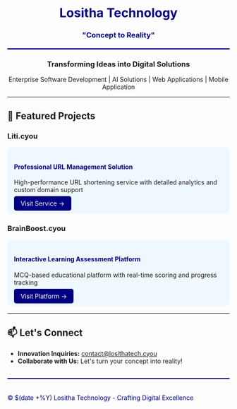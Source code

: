 <div align="center">
  <h1 style="color: #000080;">Lositha Technology</h1>
  <h3 style="color: #000080;">"Concept to Reality"</h3>
  
  <div style="height: 3px; background-color: #000080; margin: 20px 0;"></div>

  ### Transforming Ideas into Digital Solutions
  Enterprise Software Development | AI Solutions | Web Applications | Mobile Application
</div>

---

## 🚀 Featured Projects

### Liti.cyou
<div style="background-color: #f0f8ff; padding: 15px; border-radius: 8px; margin: 15px 0;">
  <h4 style="color: #000080;">Professional URL Management Solution</h4>
  <p>High-performance URL shortening service with detailed analytics and custom domain support</p>
  <a href="https://liti.cyou" style="background-color: #000080; color: white; padding: 8px 15px; border-radius: 5px; text-decoration: none;">Visit Service →</a>
</div>

### BrainBoost.cyou
<div style="background-color: #f0f8ff; padding: 15px; border-radius: 8px; margin: 15px 0;">
  <h4 style="color: #000080;">Interactive Learning Assessment Platform</h4>
  <p>MCQ-based educational platform with real-time scoring and progress tracking</p>
  <a href="https://brainboost.cyou" style="background-color: #000080; color: white; padding: 8px 15px; border-radius: 5px; text-decoration: none;">Visit Platform →</a>
</div>

---

## 📫 Let's Connect
- **Innovation Inquiries:** contact@losithatech.cyou
- **Collaborate with Us:** Let's turn your concept into reality!

<div style="margin-top: 30px; padding: 20px 0; border-top: 2px solid #000080;">
  <p style="color: #000080;">© $(date +%Y) Lositha Technology - Crafting Digital Excellence</p>
</div>
